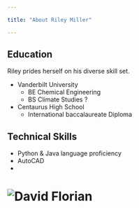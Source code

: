 ```yaml
---

title: "About Riley Miller"

---
```


## Education

Riley prides herself on his diverse skill set.

* Vanderbilt University
  * BE Chemical Engineering
  * BS Climate Studies ?
* Centaurus High School
  * International baccalaureate Diploma

## Technical Skills

* Python & Java language proficiency
* AutoCAD
* 


# ![David Florian](/assets/img/David_Headshot_web2.jpg)
